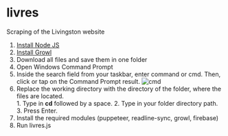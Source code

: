 # livres
Scraping of the Livingston website
<ol>
  <li> <a href = "https://nodejs.org/en/download/">Install Node JS</a></li>
  <li> <a href = "http://www.growlforwindows.com/gfw/d.ashx?f=GrowlInstaller.exe">Install Growl</a></li>
  <li> Download all files and save them in one folder</li>
  <li> 
    Open Windows Command Prompt
    <un>
      <li>
        Inside the search field from your taskbar, enter command or cmd. Then, click or tap on the Command Prompt result.
        <img src="https://www.digitalcitizen.life/sites/default/files/gdrive/win_start_cmd/cmd_1.png" alt="cmd">
      </li>
      <li>
        Replace the working directory with the directory of the folder, where the files are located.<br>
        1. Type in <b>cd</b> followed by a space. 2. Type in your folder directory path. 3. Press Enter.
      </li>
   </un>
  </li>
  
  <li> Install the required modules (puppeteer, readline-sync, growl, firebase)</li>
  <li> Run livres.js</li>
</ol>

